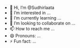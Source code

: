 - 👋 Hi, I’m @Sudhirlaata
- 👀 I’m interested in ...
- 🌱 I’m currently learning ...
- 💞️ I’m looking to collaborate on ...
- 📫 How to reach me ...
- 😄 Pronouns: ...
- ⚡ Fun fact: ...

<!---
Sudhirlaata/Sudhirlaata is a ✨ special ✨ repository because its `README.md` (this file) appears on your GitHub profile.
You can click the Preview link to take a look at your changes.
--->

